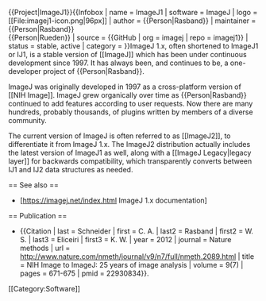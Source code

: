 {{Project|ImageJ1}}{{Infobox
| name                   = ImageJ1
| software               = ImageJ
| logo                   = [[File:imagej1-icon.png|96px]]
| author                 = {{Person|Rasband}}
| maintainer             = {{Person|Rasband}}<br>{{Person|Rueden}}
| source                 = {{GitHub | org = imagej | repo = imagej1}}
| status                 = stable, active
| category               = 
}}ImageJ 1.x, often shortened to ImageJ1 or IJ1, is a stable version of [[ImageJ]] which has been under continuous development since 1997. It has always been, and continues to be, a one-developer project of {{Person|Rasband}}.

ImageJ was originally developed in 1997 as a cross-platform version of [[NIH Image]]. ImageJ grew organically over time as {{Person|Rasband}} continued to add features according to user requests. Now there are many hundreds, probably thousands, of plugins written by members of a diverse community.

The current version of ImageJ is often referred to as [[ImageJ2]], to differentiate it from ImageJ 1.x. The ImageJ2 distribution actually includes the latest version of ImageJ1 as well, along with a [[ImageJ Legacy|legacy layer]] for backwards compatibility, which transparently converts between IJ1 and IJ2 data structures as needed.

== See also ==
* [https://imagej.net/index.html ImageJ 1.x documentation]

== Publication ==
* {{Citation | last = Schneider | first = C. A.
| last2 = Rasband | first2 = W. S.
| last3 = Eliceiri | first3 = K. W.
| year = 2012
| journal = Nature methods
| url = http://www.nature.com/nmeth/journal/v9/n7/full/nmeth.2089.html
| title = NIH Image to ImageJ: 25 years of image analysis
| volume = 9(7)
| pages = 671-675
| pmid = 22930834}}.

[[Category:Software]]
